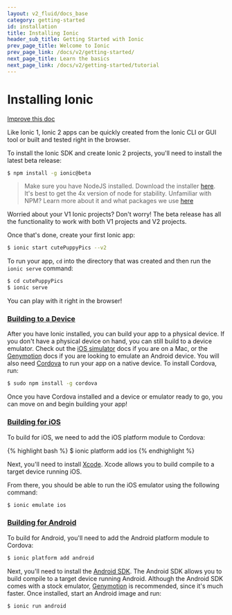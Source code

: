 ```yaml
---
layout: v2_fluid/docs_base
category: getting-started
id: installation
title: Installing Ionic
header_sub_title: Getting Started with Ionic
prev_page_title: Welcome to Ionic
prev_page_link: /docs/v2/getting-started/
next_page_title: Learn the basics
next_page_link: /docs/v2/getting-started/tutorial
---
```


# Installing Ionic

<a class="improve-v2-docs" href='https://github.com/driftyco/ionic-site/edit/ionic2/docs/v2/getting-started/installation/index.md'>Improve this doc</a>

Like Ionic 1, Ionic 2 apps can be quickly created from the Ionic CLI or GUI tool or built and tested right in the browser.

To install the Ionic SDK and create Ionic 2 projects, you'll need to install the latest beta release:

```bash
$ npm install -g ionic@beta
```

> Make sure you have NodeJS installed. Download the installer [here](https://nodejs.org/en/). It's best to get the 4x version of node for stability.
> Unfamiliar with NPM? Learn more about it and what packages we use [here](/docs/v2/resources/using-npm/)

Worried about your V1 Ionic projects? Don't worry! The beta release has all the functionality to work with both V1 projects and V2 projects.

Once that's done, create your first Ionic app:

```bash
$ ionic start cutePuppyPics --v2
```

To run your app, `cd` into the directory that was created and then run the `ionic serve` command:

```bash
$ cd cutePuppyPics
$ ionic serve
```

You can play with it right in the browser!


### [Building to a Device](#building-to-a-device)
After you have Ionic installed, you can build your app to a physical device. If you don't have a physical device on hand, you can still build to a device emulator. Check out the <a href="../../resources/developer-tips/#using-ios-simulator">iOS simulator</a> docs if you are on a Mac, or the <a href="../../resources/developer-tips/#using-genymotion">Genymotion</a> docs if you are looking to emulate an Android device. You will also need <a href="../../resources/what-is/#cordova">Cordova</a> to run your app on a native device. To install Cordova, run:

```bash
$ sudo npm install -g cordova
```

Once you have Cordova installed and a device or emulator ready to go, you can move on and begin building your app!


### [Building for iOS](#building-for-ios)
<p>To build for iOS, we need to add the iOS platform module to Cordova:</p>
{% highlight bash %}
$ ionic platform add ios
{% endhighlight %}

Next, you'll need to install <a href="../../resources/what-is/#xcode">Xcode</a>. Xcode allows you to build compile to a target device running iOS.

From there, you should be able to run the iOS emulator using the following command:

```bash
$ ionic emulate ios
```


### [Building for Android](#building-for-android)
To build for Android, you'll need to add the Android platform module to Cordova:

```bash
$ ionic platform add android
```

Next, you'll need to install the <a href="../../resources/what-is/#android-sdk">Android SDK</a>. The Android SDK allows you to build compile to a target device running Android. Although the Android SDK comes with a stock emulator, <a href="../../resources/what-is/#genymotion">Genymotion</a> is recommended, since it's much faster. Once installed, start an Android image and run:

```bash
$ ionic run android
```
